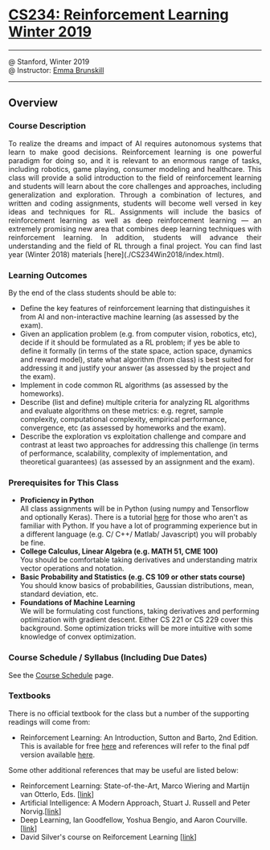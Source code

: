 # [CS234: Reinforcement Learning Winter 2019](http://web.stanford.edu/class/cs234/index.html)

***

@ Stanford, Winter 2019 </br>
@ Instructor: [Emma Brunskill](http://cs.stanford.edu/people/ebrun/)

***

## Overview

### Course Description

<p align="justify">
To realize the dreams and impact of AI requires autonomous systems that learn to make good decisions. Reinforcement learning is one powerful paradigm for doing so, and it is relevant to an enormous range of tasks, including robotics, game playing, consumer modeling and healthcare. This class will provide a solid introduction to the field of reinforcement learning and students will learn about the core challenges and approaches, including generalization and exploration. Through a combination of lectures, and written and coding assignments, students will become well versed in key ideas and techniques for RL. Assignments will include the basics of reinforcement learning as well as deep reinforcement learning — an extremely promising new area that combines deep learning techniques with reinforcement learning. In addition, students will advance their understanding and the field of RL through a final project.
You can find last year (Winter 2018) materials [here](./CS234Win2018/index.html).
</p>

### Learning Outcomes

By the end of the class students should be able to:

-   Define the key features of reinforcement learning that distinguishes it from AI and non-interactive machine learning (as assessed by the exam).
-   Given an application problem (e.g. from computer vision, robotics, etc), decide if it should be formulated as a RL problem; if yes be able to define it formally (in terms of the state space, action space, dynamics and reward model), state what algorithm (from class) is best suited for addressing it and justify your answer (as assessed by the project and the exam).
-   Implement in code common RL algorithms (as assessed by the homeworks).
-   Describe (list and define) multiple criteria for analyzing RL algorithms and evaluate algorithms on these metrics: e.g. regret, sample complexity, computational complexity, empirical performance, convergence, etc (as assessed by homeworks and the exam).
-   Describe the exploration vs exploitation challenge and compare and contrast at least two approaches for addressing this challenge (in terms of performance, scalability, complexity of implementation, and theoretical guarantees) (as assessed by an assignment and the exam).

### Prerequisites for This Class

-   **Proficiency in Python** </br>
     All class assignments will be in Python (using numpy and Tensorflow and optionally Keras). There is a tutorial [here](http://cs231n.github.io/python-numpy-tutorial/) for those who aren't as familiar with Python. If you have a lot of programming experience but in a different language (e.g. C/ C++/ Matlab/ Javascript) you will probably be fine.
-   **College Calculus, Linear Algebra (e.g. MATH 51, CME 100)** </br>
     You should be comfortable taking derivatives and understanding matrix vector operations and notation.
-   **Basic Probability and Statistics (e.g. CS 109 or other stats course)** </br>
     You should know basics of probabilities, Gaussian distributions, mean, standard deviation, etc.
-   **Foundations of Machine Learning** </br>
     We will be formulating cost functions, taking derivatives and performing optimization with gradient descent. Either CS 221 or CS 229 cover this background. Some optimization tricks will be more intuitive with some knowledge of convex optimization.

### Course Schedule / Syllabus (Including Due Dates)

See the [Course Schedule](schedule.html) page.

### Textbooks

There is no official textbook for the class but a number of the supporting readings will come from:

-   Reinforcement Learning: An Introduction, Sutton and Barto, 2nd Edition. This is available for free [here](http://incompleteideas.net/book/the-book-2nd.html) and references will refer to the final pdf version available [here](http://incompleteideas.net/book/RLbook2018.pdf).

Some other additional references that may be useful are listed below:

-   Reinforcement Learning: State-of-the-Art, Marco Wiering and Martijn van Otterlo, Eds. [[link](https://link.springer.com/book/10.1007%2F978-3-642-27645-3)]
-   Artificial Intelligence: A Modern Approach, Stuart J. Russell and Peter Norvig.[[link](http://aima.cs.berkeley.edu/)]
-   Deep Learning, Ian Goodfellow, Yoshua Bengio, and Aaron Courville. [[link](http://www.deeplearningbook.org/)]
-   David Silver's course on Reiforcement Learning [[link](http://www0.cs.ucl.ac.uk/staff/D.Silver/web/Teaching.html)]
